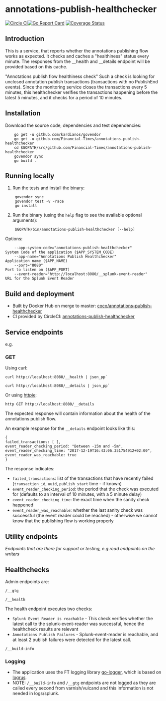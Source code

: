 # annotations-publish-healthchecker

[![Circle CI](https://circleci.com/gh/Financial-Times/annotations-publish-healthchecker/tree/master.png?style=shield)](https://circleci.com/gh/Financial-Times/annotations-publish-healthchecker/tree/master)[![Go Report Card](https://goreportcard.com/badge/github.com/Financial-Times/annotations-publish-healthchecker)](https://goreportcard.com/report/github.com/Financial-Times/annotations-publish-healthchecker) [![Coverage Status](https://coveralls.io/repos/github/Financial-Times/annotations-publish-healthchecker/badge.svg)](https://coveralls.io/github/Financial-Times/annotations-publish-healthchecker)

## Introduction

This is a service, that reports whether the annotations publishing flow works as expected.
It checks and caches a "healthiness" status every minute. 
The responses from the __health and __details endpoint will be provided based on this cache.


"Annotations publish flow healthiness check"
Such a check is looking for unclosed annotation publish transactions (transactions with no PublishEnd events).
Since the monitoring service closes the transactions every 5 minutes, this healthchecker verifies the transactions happening before the latest 5 minutes, and it checks for a period of 10 minutes.

## Installation

Download the source code, dependencies and test dependencies:

        go get -u github.com/kardianos/govendor
        go get -u github.com/Financial-Times/annotations-publish-healthchecker
        cd $GOPATH/src/github.com/Financial-Times/annotations-publish-healthchecker
        govendor sync
        go build .

## Running locally

1. Run the tests and install the binary:

        govendor sync
        govendor test -v -race
        go install

2. Run the binary (using the `help` flag to see the available optional arguments):

        $GOPATH/bin/annotations-publish-healthchecker [--help]

Options:

        --app-system-code="annotations-publish-healthchecker"            System Code of the application ($APP_SYSTEM_CODE)
        --app-name="Annotations Publish Healthchecker"                   Application name ($APP_NAME)
        --port="8080"                                                    Port to listen on ($APP_PORT)
        --event-reader="http://localhost:8080/__splunk-event-reader"     URL for the Splunk Event Reader

## Build and deployment

* Built by Docker Hub on merge to master: [coco/annotations-publish-healthchecker](https://hub.docker.com/r/coco/annotations-publish-healthchecker/)
* CI provided by CircleCI: [annotations-publish-healthchecker](https://circleci.com/gh/Financial-Times/annotations-publish-healthchecker)

## Service endpoints

e.g.
### GET

Using curl:

    curl http://localhost:8080/__health | json_pp`
    
    curl http://localhost:8080/__details | json_pp`

Or using [httpie](https://github.com/jkbrzt/httpie):

    http GET http://localhost:8080/__details

The expected response will contain information about the health of the annotations publish flow.

An example response for the `__details` endpoint looks like this:
    
    {
    failed_transactions: [ ],
    event_reader_checking_period: "Between -15m and -5m",
    event_reader_checking_time: "2017-12-19T16:43:06.351754912+02:00",
    event_reader_was_reachable: true
    }
    

The response indicates:
 - `failed_transactions`: list of the transactions that have recently failed (`transaction_id`, `uuid`, `publish_start` time - if known)
 - `event_reader_checking_period`: the period that the check was executed for (defaults to an interval of 10 minutes, with a 5 minute delay)
 - `event_reader_checking_time`: the exact time when the sanity check happened
 - `event_reader_was_reachable`: whether the last sanity check was successful (the event reader could be reached) - otherwise we cannot know that the publishing flow is working properly


## Utility endpoints
_Endpoints that are there for support or testing, e.g read endpoints on the writers_

## Healthchecks
Admin endpoints are:

`/__gtg`

`/__health`

The health endpoint executes two checks:
- `Splunk Event Reader is reachable` - This check verifies whether the latest call to the splunk-event-reader was successful, hence the healthcheck results are relevant
- `Annotations Publish Failures` - Splunk-event-reader is reachable, and at least 2 publish failures were detected for the latest call.

`/__build-info`

### Logging

* The application uses the FT logging library [go-logger](https://github.com/Financial-Times/go-logger), which is based on [logrus](https://github.com/sirupsen/logrus).
* NOTE: `/__build-info` and `/__gtg` endpoints are not logged as they are called every second from varnish/vulcand and this information is not needed in logs/splunk.

